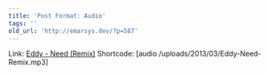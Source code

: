 ```yaml
---
title: 'Post Format: Audio'
tags: ''
old_url: 'http://emarsys.dev/?p=587'
---
```


Link: [Eddy - Need (Remix)](/uploads/2013/03/Eddy-Need-Remix.mp3) Shortcode: [audio /uploads/2013/03/Eddy-Need-Remix.mp3]